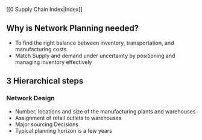 [[0 Supply Chain Index|Index]]
## Why is Network Planning needed?
- To find the right balance between inventory, transportation, and manufacturing costs
- Match Supply and demand under uncertainty by positioning and managing inventory effectively

## 3 Hierarchical steps
### Network Design
- Number, locations and size of the manufacturing plants and warehouses
- Assignment of retail outlets to warehouses
- Major sourcing Decisions
- Typical planning horizon is a few years 


